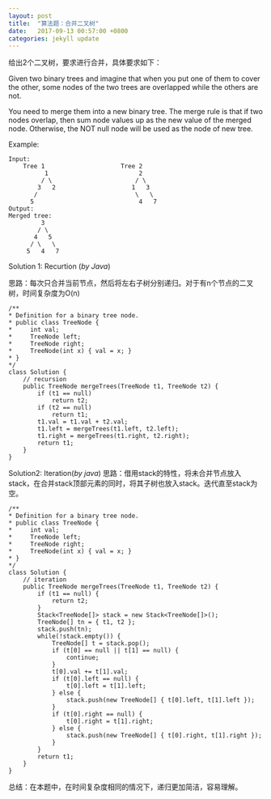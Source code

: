 ```yaml
---
layout: post
title:  "算法题：合并二叉树"
date:   2017-09-13 00:57:00 +0800
categories: jekyll update
---
```

给出2个二叉树，要求进行合并，具体要求如下：

Given two binary trees and imagine that when you put one of them to cover the other, some nodes of the two trees are overlapped while the others are not.

You need to merge them into a new binary tree. The merge rule is that if two nodes overlap, then sum node values up as the new value of the merged node. Otherwise, the NOT null node will be used as the node of new tree.

Example: 

```
Input: 
	Tree 1                     Tree 2                  
          1                         2                             
         / \                       / \                            
        3   2                     1   3                        
       /                           \   \                      
      5                             4   7                  
Output: 
Merged tree:
	     3
	    / \
	   4   5
	  / \   \ 
	 5   4   7
```

Solution 1: Recurtion (*by Java*)

思路：每次只合并当前节点，然后将左右子树分别递归。对于有n个节点的二叉树，时间复杂度为O(n)

	/**
	* Definition for a binary tree node.
	* public class TreeNode {
	*     int val;
	*     TreeNode left;
	*     TreeNode right;
	*     TreeNode(int x) { val = x; }
	* }
	*/
	class Solution {
		// recursion
		public TreeNode mergeTrees(TreeNode t1, TreeNode t2) {
	    	if (t1 == null)
	        	return t2;
	    	if (t2 == null)
	        	return t1;
	    	t1.val = t1.val + t2.val;
	    	t1.left = mergeTrees(t1.left, t2.left);
	    	t1.right = mergeTrees(t1.right, t2.right);
	    	return t1;
		}
	}
	
Solution2: Iteration(*by java*)
思路：借用stack的特性，将未合并节点放入stack，在合并stack顶部元素的同时，将其子树也放入stack。迭代直至stack为空。

	/**
	* Definition for a binary tree node.
	* public class TreeNode {
	*     int val;
	*     TreeNode left;
	*     TreeNode right;
	*     TreeNode(int x) { val = x; }
	* }
	*/
	class Solution {
    	// iteration
	    public TreeNode mergeTrees(TreeNode t1, TreeNode t2) {
	        if (t1 == null) {
	            return t2;
	        }
	        Stack<TreeNode[]> stack = new Stack<TreeNode[]>();
	        TreeNode[] tn = { t1, t2 };
	        stack.push(tn);
	        while(!stack.empty()) {
	            TreeNode[] t = stack.pop();
	            if (t[0] == null || t[1] == null) {
	                continue;
	            }
	            t[0].val += t[1].val;
	            if (t[0].left == null) {
	                t[0].left = t[1].left;
	            } else {
	                stack.push(new TreeNode[] { t[0].left, t[1].left });
	            }
	            if (t[0].right == null) {
	                t[0].right = t[1].right;
	            } else {
	                stack.push(new TreeNode[] { t[0].right, t[1].right });
	            }
	        }
	        return t1;
	    }
	}
	

总结：在本题中，在时间复杂度相同的情况下，递归更加简洁，容易理解。